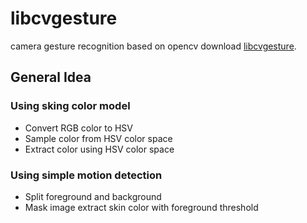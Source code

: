 # libcvgesture
camera gesture recognition based on opencv
download [libcvgesture](https://github.com/mspenn/libcvgesture/blob/master/libcvgesture.zip "Download Link").

## General Idea

### Using sking color model
+ Convert RGB color to HSV
+ Sample color from HSV color space
+ Extract color using HSV color space

### Using simple motion detection
+ Split foreground and background
+ Mask image extract skin color with foreground threshold
